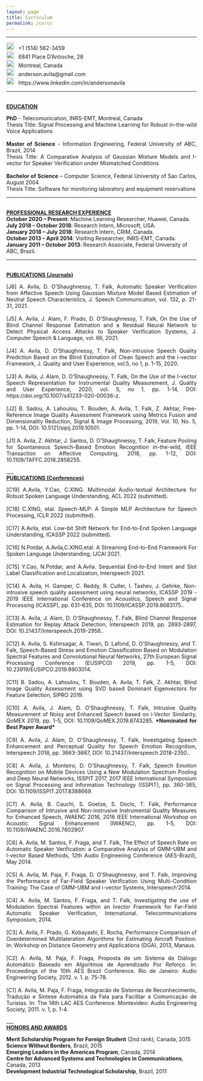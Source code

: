 ```yaml
---
layout: page
title: Curriculum
permalink: /cv/cv
---
```



<!--<center> <h1><b>Anderson R. Avila</b></h1></center>-->
___
<!--<b>CONTACT INFORMATION</b>-->
<p align="justify">
<img src="{{ site.baseurl }}/img/cv/phone.png" height="20" width="20">&nbsp;&nbsp; +1 (514) 562-3459
<br>
<img src="{{ site.baseurl }}/img/cv/address.png" height="20" width="20">&nbsp;&nbsp; 6841 Place D’Antioche, 28
<br>
<img src="{{ site.baseurl }}/img/cv/location.jpg" height="20" width="20">&nbsp;&nbsp; Montreal, Canada
<br>
<img src="{{ site.baseurl }}/img/cv/email.png" height="20" width="20">&nbsp;&nbsp; anderson.avila@gmail.com
<br>
<img src="{{ site.baseurl }}/img/cv/linkedin.png" height="20" width="20">&nbsp;&nbsp; https://www.linkedin.com/in/andersonavila
</p>

___
<br>
<b><u>EDUCATION</u></b>
<p align="justify">
<b>PhD</b> - Telecomunication, INRS-EMT, Montreal, Canada
<br>
Thesis Title: Signal Processing and Machine Learning for Robust in-the-wild Voice Applications
<br><br>
<b>Master of Science</b> - Information Engineering, Federal University of ABC, Brazil, 2014
<br>
Thesis Title: A Comparative Analysis of Gaussian Mixture Models and I-vector for Speaker Verification under Mismatched Conditions
<!-- <br><br>
<b>Postgraduate certificate</b> - Information Systems, Federal University of ABC, Brazil, 2011
<br>
Thesis Title: Speech-to-Speech Translation System from Portuguese to English
<br><br>
<b>Postgraduate certificate</b> - Industrial Process Management, Unicamp, November 2011
<br>
Thesis Title: Project Proposal for the Development of a Speech-to-Speech System from Portuguese to Portuguese to English -->
<br><br>
<b>Bachelor of Science</b> – Computer Science, Federal University of Sao Carlos, August 2004
<br>
Thesis Title: Software for monitoring laboratory and equipment reservations
</p>

___
<br>
<b><u>PROFESSIONAL RESEARCH EXPERIENCE</u></b><br>
<b>October 2020 – Present</b>: Machine Learning Researcher, Huawei, Canada.
<br>
<b>July 2018 – October 2018</b>: Research Intern, Microsoft, USA.
<br>
<b>January 2018 – July 2018</b>: Research Intern, CRIM, Canada.
<br>
<b>October 2013 – April 2014</b>: Visiting Researcher, INRS-EMT, Canada.
<br>
<b>January 2011 – October 2013</b>: Research Associate, Federal University of ABC, Brazil.
</p>

___
<br>
<b><u>PUBLICATIONS (Journals)</u></b>
<p align="justify">
[J6] A. Avila, D. O’Shaughnessy, T. Falk, Automatic Speaker Verification from Affective Speech Using Gaussian Mixture Model Based Estimation of Neutral Speech Characteristics, J. Speech Communication, vol. 132, p. 21-31, 2021.
<br><br>
[J5] A. Avila, J. Alam, F. Prado, D. O’Shaughnessy, T. Falk, On the Use of Blind Channel Response Estimation and a Residual Neural Network to Detect Physical Access Attacks to Speaker Verification Systems, J. Computer Speech & Language, vol. 66, 2021.
<br><br>
[J4] A. Avila, D. O’Shaughnessy, T. Falk, Non-intrusive Speech Quality Prediction Based on the Blind Estimation of Clean Speech and the i-vector Framework, J. Quality and User Experience, vol.5, no 1, p. 1-15, 2020.
<br><br>
[J3] A. Avila, J. Alam, D. O’Shaughnessy, T. Falk, On the Use of the I-vector Speech Representation for Instrumental Quality Measurement, J. Quality and User Experience, 2020, vol. 5, no 1, pp. 1-14, DOI: https://doi.org/10.1007/s41233-020-00036-z.
<br><br>
[J2] B. Sadou, A. Lahoulou, T. Bouden, A. Avila, T. Falk, Z. Akhtar, Free-Reference Image Quality Assessment Framework using Metrics Fusion and Dimensionality Reduction, Signal & Image Processing, 2019, Vol. 10, No. 5, pp. 1-14, DOI: 10.5121/sipij.2019.10501.
<br><br>
[J1] A. Avila, Z. Akhtar, J. Santos, D. O’Shaughnessy, T. Falk, Feature Pooling for Spontaneous Speech-Based Emotion Recognition in-the-wild, IEEE Transaction on Affective Computing, 2018, pp. 1-12, DOI: 10.1109/TAFFC.2018.2858255.
</p>
___

<br>
<b><u>PUBLICATIONS (Conferences)</u></b>
<p align="justify">
[C19] A.Avila, Y.Cao, C.XING. Multimodal Audio-textual Architecture for Robust Spoken Language Understanding, ACL 2022 (submitted).
<br><br>
[C18] C.XING, etal. Speech-MLP: A Simple MLP Architecture for Speech Processing, ICLR 2022 (submitted).
<br><br>
[C17] A.Avila, etal. Low-bit Shift Network for End-to-End Spoken Language Understanding, ICASSP 2022 (submitted).
<br><br>
[C16] N.Potdar, A.Avila,C.XING,etal. A Streaming End-to-End Framework For Spoken Language Understanding, IJCAI 2021.
<br><br>
[C15] Y.Cao,  N.Potdar, and A.Avila. Sequential End-to-End Intent and Slot Label Classification and Localization, Interspeech 2021.
<br><br>
[C14] A. Avila, H. Gamper, C. Reddy, R. Cutler, I. Tashev, J. Gehrke, Non-intrusive speech quality assessment using neural networks, ICASSP 2019 - 2019 IEEE International Conference on Acoustics, Speech and Signal Processing (ICASSP), pp. 631-635, DOI: 10.1109/ICASSP.2019.8683175..
<br><br>
[C13] A. Avila, J. Alam, D. O’Shaughnessy, T. Falk, Blind Channel Response Estimation for Replay Attack Detection, Interspeech 2019, pp. 2893-2897, DOI: 10.21437/Interspeech.2019-2956..
<br><br>
[C12] A. Avila, S. Kshirsagar, A. Tiwari, D. Lafond, D. O’Shaughnessy, and T. Falk, Speech-Based Stress and Emotion Classification Based on Modulation Spectral Features and Convolutional Neural Networks, 27th European Signal Processing Conference (EUSIPCO) 2019, pp. 1-5, DOI: 10.23919/EUSIPCO.2019.8903014.
<br><br>
[C11] B. Sadou, A. Lahoulou, T. Bouden, A. Avila, T. Falk, Z. Akhtar, Blind Image Quality Assessment using SVD based Dominant Eigenvectors for Feature Selection, SIPRO 2019.
<br><br>
[C10] A. Avila, J. Alam, D. O’Shaughnessy, T. Falk, Intrusive Quality Measurement of Noisy and Enhanced Speech based on i-Vector Similarity, QoMEX 2019, pp. 1-5, DOI: 10.1109/QoMEX.2019.8743285. <b>*Nominated for Best Paper Award*</b>
<br><br>
[C9] A. Avila, J. Alam, D. O’Shaughnessy, T. Falk, Investigating Speech Enhancement and Perceptual Quality for Speech Emotion Recognition, Interspeech 2018, pp. 3663-3667, DOI: 10.21437/Interspeech.2018-2350..
<br><br>
[C8] A. Avila, J. Monteiro, D. O’Shaughnessy, T. Falk, Speech Emotion Recognition on Mobile Devices Using a New Modulation Spectrum Pooling and Deep Neural Networks, ISSPIT 2017, 2017 IEEE International Symposium on Signal Processing and Information Technology (ISSPIT), pp. 360-365, DOI: 10.1109/ISSPIT.2017.8388669.
<br><br>
[C7] A. Avila, B. Cauchi, S. Goetze, S. Doclo, T. Falk, Performance Comparison of Intrusive and Non-instrusive Instrumental Quality Measures for Enhanced Speech, IWAENC 2016, 2016 IEEE International Workshop on Acoustic Signal Enhancement (IWAENC), pp. 1-5, DOI: 10.1109/IWAENC.2016.7602907.
<br><br>
[C6] A. Avila, M. Santos, F. Fraga, and T. Falk, The Effect of Speech Rate on Automatic Speaker Verification: a Comparative Analysis of GMM-UBM and I-vector Based Methods, 12th Audio Engineering Conference (AES-Brazil), May 2014.
<br><br>
[C5] A. Avila, M. Paja, F. Fraga, D. O’Shaughnessy, and T. Falk, Improving the Performance of Far-Field Speaker Verification Using Multi-Condition Training: The Case of GMM-UBM and i-vector Systems, Interspeech’2014.
<br><br>
[C4] A. Avila, M. Santos, F. Fraga, and T. Falk, Investigating the use of Modulation Spectral Features within an Ivector Framework for Far-Field Automatic Speaker Verification, International. Telecommunications Symposium, 2014.
<br><br>
[C3] A. Avila, F. Prado, G. Kobayashi, E. Rocha, Performance Comparison of Overdetermined Multilateration Algorithms for Estimating Aircraft Position. In: Workshop on Distance Geometry and Applications (DGA), 2013, Manaus.
<br><br>
[C2] A. Avila, M. Paja, F. Fraga, Proposta de um Sistema de Diálogo Automático Baseado em Algoritmos de Aprendizado Por Reforço. In: Proceedings of the 10th AES Brazil Conference. Rio de Janeiro: Audio Engineering Society, 2012. v. 1. p. 75-78.
<br><br>
[C1] A. Avila, M. Paja, F. Fraga, Integracão de Sistemas de Reconhecimento, Tradução e Síntese Automática da Fala para Facilitar a Comunicação de Turistas. In: The 14th LAC AES Conference. Montevideo: Audio Engineering Society, 2011. v. 1, p. 1-4.
</p>
___
<br>
<b><u>HONORS AND AWARDS</u></b>
<p>
<b>Merit Scholarship Program for Foreign Student</b> (2nd rank), Canada, 2015
<br>
<b>Science Without Borders</b>, Brazil, 2015
<br>
<b>Emerging Leaders in the Americas Program</b>, Canada, 2014
<br>
<b>Centre for Advanced Systems and Technologies in Communications</b>, Canada, 2013
<br>
<b>Development Industrial Technological Scholarship</b>, Brazil, 2011
</p>
